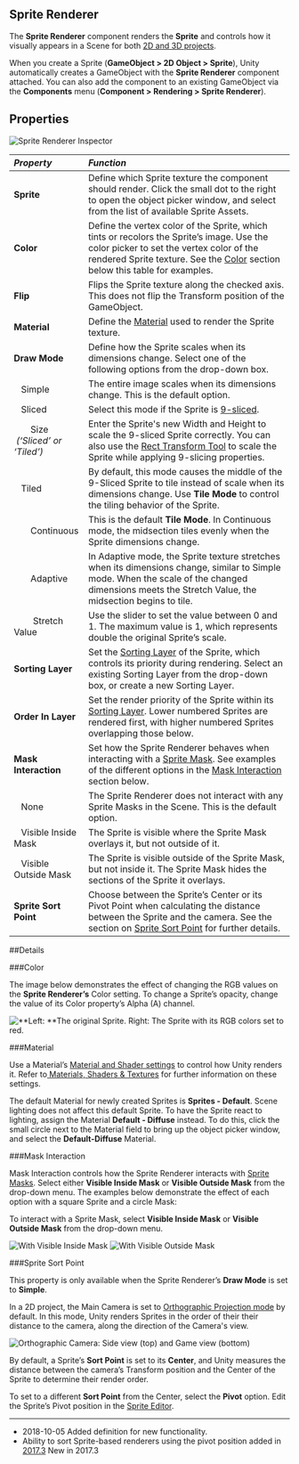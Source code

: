 Sprite Renderer
---------------

The __Sprite Renderer__ component renders the __Sprite__ and controls how it visually appears in a Scene for both [2D and 3D projects](https://docs.unity3d.com/Manual/2Dor3D.html).

When you create a Sprite (__GameObject &gt; 2D Object &gt; Sprite__), Unity automatically creates a GameObject with the __Sprite Renderer__ component attached. You can also add the component to an existing GameObject via the __Components__ menu (__Component &gt; Rendering &gt; Sprite Renderer__). 

## Properties
![Sprite Renderer Inspector](../uploads/Main/2D_SpriteRenderer_1.png)

|**_Property_** |**_Function_** |
|:---|:---|
|__Sprite__ |Define which Sprite texture the component should render. Click the small dot to the right to open the object picker window, and select from the list of available Sprite Assets.|
|__Color__ |Define the vertex color of the Sprite, which tints or recolors the Sprite’s image. Use the color picker to set the vertex color of the rendered Sprite texture. See the [Color](#color) section below this table for examples. |
|__Flip__ |Flips the Sprite texture along the checked axis. This does not flip the Transform position of the GameObject.|
|__Material__ |Define the [Material](#material) used to render the Sprite texture.|
| __Draw Mode__ | Define how the Sprite scales when its dimensions change. Select one of the following options from the drop-down box.|
|&nbsp; &nbsp;Simple| The entire image scales when its dimensions change. This is the default option.|
|&nbsp; &nbsp;Sliced| Select this mode if the Sprite is [9-sliced](https://docs.unity3d.com/Manual/9SliceSprites.html).|
|&nbsp; &nbsp; &nbsp; &nbsp;Size &nbsp; &nbsp; &nbsp; &nbsp; &nbsp;*(‘Sliced’ or ‘Tiled’)*| Enter the Sprite's new Width and Height to scale the 9-sliced Sprite correctly. You can also use the [Rect Transform Tool](https://docs.unity3d.com/Manual/9SliceSprites.html) to scale the Sprite while applying 9-slicing properties.|
|&nbsp; &nbsp;Tiled| By default, this mode causes the middle of the 9-Sliced Sprite to tile instead of scale when its dimensions change. Use __Tile Mode__ to control the tiling behavior of the Sprite.|
|&nbsp; &nbsp; &nbsp; &nbsp;Continuous| This is the default __Tile Mode__. In Continuous mode, the midsection tiles evenly when the Sprite dimensions change. |
|&nbsp; &nbsp; &nbsp; &nbsp;Adaptive| In Adaptive mode, the Sprite texture stretches when its dimensions change, similar to Simple mode. When the scale of the changed dimensions meets the Stretch Value, the midsection begins to tile.|
|&nbsp; &nbsp; &nbsp; &nbsp; Stretch Value|Use the slider to set the value between 0 and 1. The maximum value is 1, which represents double the original Sprite’s scale.|
|__Sorting Layer__ |Set the [Sorting Layer](https://docs.unity3d.com/Manual/class-TagManager.html) of the Sprite, which controls its priority during rendering. Select an existing Sorting Layer from the drop-down box, or create a new Sorting Layer.|
|__Order In Layer__ |Set the render priority of the Sprite within its [Sorting Layer](https://docs.unity3d.com/Manual/class-TagManager.html). Lower numbered Sprites are rendered first, with higher numbered Sprites overlapping those below. |
|__Mask Interaction__ |Set how the Sprite Renderer behaves when interacting with a [Sprite Mask](https://docs.unity3d.com/Manual/class-SpriteMask.html). See examples of the different options in the [Mask Interaction](#maskinteract) section below.|
|&nbsp; &nbsp;None|The Sprite Renderer does not interact with any Sprite Masks in the Scene. This is the default option.|
|&nbsp; &nbsp;Visible Inside Mask|The Sprite is visible where the Sprite Mask overlays it, but not outside of it.|
|&nbsp; &nbsp;Visible Outside Mask|The Sprite is visible outside of the Sprite Mask, but not inside it. The Sprite Mask hides the sections of the Sprite it overlays.|
|__Sprite Sort Point__ |Choose between the Sprite’s Center or its Pivot Point when calculating the distance between the Sprite and the camera. See the section on [Sprite Sort Point](#sortpoint) for further details.|

##Details

###Color<a name="color"></a>

The image below demonstrates the effect of changing the RGB values on the __Sprite Renderer’s__ Color setting. To change a Sprite’s opacity, change the value of its Color property’s Alpha (A) channel.  


![**Left: **The original Sprite. **Right**: The Sprite with its RGB colors set to red.](../uploads/Main/2DColor_Example.png)

###Material<a name="material"></a>

Use a Material’s [Material and Shader settings](https://docs.unity3d.com/Manual/Materials.html) to control how Unity renders it. Refer to[ Materials, Shaders & Textures](https://docs.unity3d.com/Manual/Shaders.html) for further information on these settings.

The default Material for newly created Sprites is __Sprites - Default__. Scene lighting does not affect this default Sprite. To have the Sprite react to lighting, assign the Material **Default - Diffuse** instead. To do this, click the small circle next to the Material field to bring up the object picker window, and select the __Default-Diffuse__ Material.

###Mask Interaction<a name="maskinteract"></a>

Mask Interaction controls how the Sprite Renderer interacts with [Sprite Masks](https://docs.unity3d.com/Manual/class-SpriteMask.html). Select either __Visible Inside Mask__ or __Visible Outside Mask__ from the drop-down menu. The examples below demonstrate the effect of each option with a square Sprite and a circle Mask:

To interact with a Sprite Mask, select __Visible Inside Mask__ or __Visible Outside Mask__ from the drop-down menu.

![With Visible Inside Mask](../uploads/Main/2D_SpriteRenderer_8.png)
![With Visible Outside Mask](../uploads/Main/2D_SpriteRenderer_9.png)

###Sprite Sort Point<a name="sortpoint"></a>

This property is only available when the Sprite Renderer’s __Draw Mode__ is set to __Simple__.

In a 2D project, the Main Camera is set to [Orthographic Projection mode](https://docs.unity3d.com/Manual/class-Camera.html) by default. In this mode, Unity renders Sprites in the order of their their distance to the camera, along the direction of the Camera's view.

![**Orthographic Camera:** Side view (top) and Game view (bottom)](../uploads/Main/2DSpriteRenderer_SortPoint.png)

By default, a Sprite’s __Sort Point__ is set to its **Center**, and Unity measures the distance between the camera’s Transform position and the Center of the Sprite to determine their render order. 

To set to a different __Sort Point__ from the Center, select the __Pivot__ option. Edit the Sprite’s Pivot position in the [Sprite Editor](https://docs.unity3d.com/Manual/SpriteEditor.html).

----
* <span class="page-edit">2018-10-05 Added definition for new functionality.</span>
* <span class="page-history">Ability to sort Sprite-based renderers using the pivot position added in [2017.3](https://docs.unity3d.com/2017.3/Documentation/Manual/30_search.html?q=newin20173) <span class="search-words">New in 2017.3</span></span>
